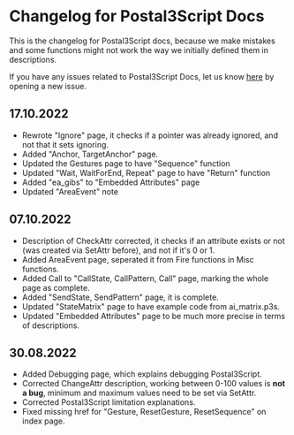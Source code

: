 # Changelog for Postal3Script Docs

This is the changelog for Postal3Script docs, because we make mistakes and some functions might not work the way we initially defined them in descriptions.

If you have any issues related to Postal3Script Docs, let us know <a href="https://github.com/WhackJobInt/Postal3ScriptDocsTracker/issues">here</a> by opening a new issue.

## 17.10.2022

- Rewrote "Ignore" page, it checks if a pointer was already ignored, and not that it sets ignoring.
- Added "Anchor, TargetAnchor" page.
- Updated the Gestures page to have "Sequence" function
- Updated "Wait, WaitForEnd, Repeat" page to have "Return" function
- Added "ea_gibs" to "Embedded Attributes" page
- Updated "AreaEvent" note

## 07.10.2022

- Description of CheckAttr corrected, it checks if an attribute exists or not (was created via SetAttr before), and not if it's 0 or 1.
- Added AreaEvent page, seperated it from Fire functions in Misc functions.
- Added Call to "CallState, CallPattern, Call" page, marking the whole page as complete.
- Added "SendState, SendPattern" page, it is complete.
- Updated "StateMatrix" page to have example code from ai_matrix.p3s.
- Updated "Embedded Attributes" page to be much more precise in terms of descriptions.

## 30.08.2022

- Added Debugging page, which explains debugging Postal3Script.
- Corrected ChangeAttr description, working between 0-100 values is <b>not a bug</b>, minimum and 
maximum values need to be set via SetAttr.
- Corrected Postal3Script limitation explanations.
- Fixed missing href for "Gesture, ResetGesture, ResetSequence" on index page.
